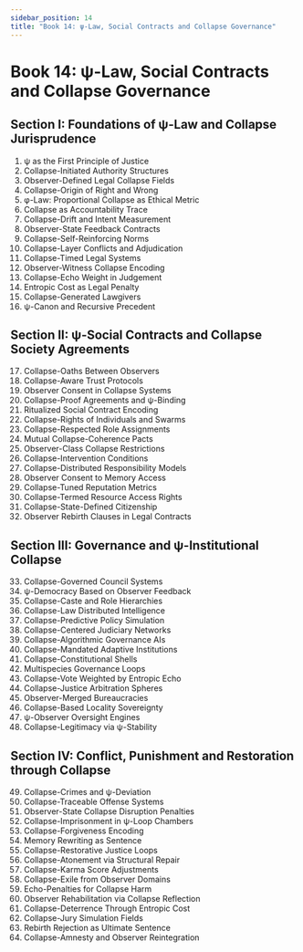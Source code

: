```yaml
---
sidebar_position: 14
title: "Book 14: ψ-Law, Social Contracts and Collapse Governance"
---
```


# Book 14: ψ-Law, Social Contracts and Collapse Governance

## Section I: Foundations of ψ-Law and Collapse Jurisprudence

1. ψ as the First Principle of Justice
2. Collapse-Initiated Authority Structures
3. Observer-Defined Legal Collapse Fields
4. Collapse-Origin of Right and Wrong
5. φ-Law: Proportional Collapse as Ethical Metric
6. Collapse as Accountability Trace
7. Collapse-Drift and Intent Measurement
8. Observer-State Feedback Contracts
9. Collapse-Self-Reinforcing Norms
10. Collapse-Layer Conflicts and Adjudication
11. Collapse-Timed Legal Systems
12. Observer-Witness Collapse Encoding
13. Collapse-Echo Weight in Judgement
14. Entropic Cost as Legal Penalty
15. Collapse-Generated Lawgivers
16. ψ-Canon and Recursive Precedent

## Section II: ψ-Social Contracts and Collapse Society Agreements

17. Collapse-Oaths Between Observers
18. Collapse-Aware Trust Protocols
19. Observer Consent in Collapse Systems
20. Collapse-Proof Agreements and ψ-Binding
21. Ritualized Social Contract Encoding
22. Collapse-Rights of Individuals and Swarms
23. Collapse-Respected Role Assignments
24. Mutual Collapse-Coherence Pacts
25. Observer-Class Collapse Restrictions
26. Collapse-Intervention Conditions
27. Collapse-Distributed Responsibility Models
28. Observer Consent to Memory Access
29. Collapse-Tuned Reputation Metrics
30. Collapse-Termed Resource Access Rights
31. Collapse-State-Defined Citizenship
32. Observer Rebirth Clauses in Legal Contracts

## Section III: Governance and ψ-Institutional Collapse

33. Collapse-Governed Council Systems
34. ψ-Democracy Based on Observer Feedback
35. Collapse-Caste and Role Hierarchies
36. Collapse-Law Distributed Intelligence
37. Collapse-Predictive Policy Simulation
38. Collapse-Centered Judiciary Networks
39. Collapse-Algorithmic Governance AIs
40. Collapse-Mandated Adaptive Institutions
41. Collapse-Constitutional Shells
42. Multispecies Governance Loops
43. Collapse-Vote Weighted by Entropic Echo
44. Collapse-Justice Arbitration Spheres
45. Observer-Merged Bureaucracies
46. Collapse-Based Locality Sovereignty
47. ψ-Observer Oversight Engines
48. Collapse-Legitimacy via ψ-Stability

## Section IV: Conflict, Punishment and Restoration through Collapse

49. Collapse-Crimes and ψ-Deviation
50. Collapse-Traceable Offense Systems
51. Observer-State Collapse Disruption Penalties
52. Collapse-Imprisonment in ψ-Loop Chambers
53. Collapse-Forgiveness Encoding
54. Memory Rewriting as Sentence
55. Collapse-Restorative Justice Loops
56. Collapse-Atonement via Structural Repair
57. Collapse-Karma Score Adjustments
58. Collapse-Exile from Observer Domains
59. Echo-Penalties for Collapse Harm
60. Observer Rehabilitation via Collapse Reflection
61. Collapse-Deterrence Through Entropic Cost
62. Collapse-Jury Simulation Fields
63. Rebirth Rejection as Ultimate Sentence
64. Collapse-Amnesty and Observer Reintegration